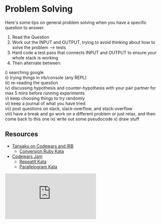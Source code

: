 Problem Solving
==============

Here's some tips on general problem solving when you have a specific question to answer:

1. Read the Question
2. Work out the INPUT and OUTPUT, trying to avoid thinking about how to solve the problem --> tests
3. Hard code a test pass that connects INPUT and OUTPUT to ensure your whole stack is working
4. Then alternate between:

  i) searching google  
  ii) trying things in irb/console (any REPL)  
  iii) re-reading the question  
  iv) discussing hypothesis and counter-hypothesis with your pair partner for max 5 mins before running experiments  
  v) keep choosing things to try randomly  
  vi) keep a journal of what you have tried  
  vii) post questions on slack, slack-overflow, and stack-overflow  
  viii) have a break and go work on a different problem or just relax, and then come back to this one 
  ix) write out some pseudocode
  x) draw stuff
  


Resources
--------

* [Tansaku on Codewars and IRB](https://www.youtube.com/watch?v=DhK5suixS-Y)
  * [Conversion Ruby Kata](http://www.codewars.com/kata/miles-per-gallon-to-kilometers-per-liter/train/ruby)
* [Codewars Jam](http://youtu.be/ss8V3GN28Hs)
  * [RepeatIt Kata](http://www.codewars.com/kata/repeatit/train/ruby) 
  * [Parallelogram Kata](http://www.codewars.com/kata/complete-the-pattern-number-10-parallelogram/train/ruby) 


![Tracking pixel](https://githubanalytics.herokuapp.com/course/pills/problem_solving.md)

